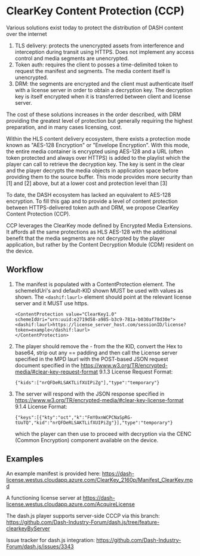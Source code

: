 # ClearKey Content Protection (CCP)
Various solutions exist today to protect the distribution of DASH content over the internet
1.  TLS delivery: protects the unencrypted assets from interference and interception during transit using HTTPS. Does not implement any access control and media segments are unencrypted. 
2.  Token auth: requires the client to posses a time-delimited token to request the manifest and segments. The media content itself is unencrypted. 
3.  DRM: the segments are encrypted and the client must authenticate itself with a license server in order to obtain a decryption key. The decryption key is itself encrypted when it is transferred between client and license server. 

The cost of these solutions increases in the order described, with DRM providing the greatest level of protection but generally requiring the highest preparation, and in many cases licensing, cost.

Within the HLS content delivery ecosystem, there exists a protection mode known as "AES-128 Encryption" or "Envelope Encryption". With this mode, the entire media container is encrypted using AES-128 and a URL (often token protected and always over HTTPS) is added to the playlist which the player can call to retrieve the decryption key. The key is sent in the clear and the player decrypts the media objects in application space before providing them to the source buffer. This mode provides more security than [1] and [2] above, but at a lower cost and protection level than [3]

To date, the DASH ecosystem has lacked an equivalent to AES-128 encryption. To fill this gap and to provide a level of content protection between HTTPS-delivered token auth and DRM, we propose ClearKey Content Protection (CCP).

CCP leverages the ClearKey mode defined by Encrypted Media Extensions. It affords all the same protections as HLS  AES-128 with the additional benefit that the media segments are not decrypted by the player application, but rather by the Content Decryption Module (CDM) resident on the device. 

## Workflow
1. The manifest is populated with a ContentProtection element. The schemeIdUri's and default-KID shown MUST be used with values as shown. The `<dashif:laurl>` element should point at the relevant license server and it MUST use https.

    ```<ContentProtection schemeIdUri="urn:mpeg:dash:mp4protection:2011" value="cenc" cenc:default_KID="9eb4050d-e44b-4802-932e-27d75083e266" />'''
    <ContentProtection value="ClearKey1.0" schemeIdUri="urn:uuid:e2719d58-a985-b3c9-781a-b030af78d30e">
    <dashif:laurl>https://license_server_host.com/sessionID/license?token=example</dashif:laurl>
    </ContentProtection>
    ```
    

2. The player should remove the - from the the KID, convert the Hex to base64, strip out any == padding and then call the License server specified in the MPD laurl with the POST-based JSON request document specified in the https://www.w3.org/TR/encrypted-media/#clear-key-request-format 9.1.3 License Request Format:

    ```{"kids":["nrQFDeRLSAKTLifXUIPiZg"],"type":"temporary"}```

3. The server will respond with the JSON response specified in https://www.w3.org/TR/encrypted-media/#clear-key-license-format 9.1.4 License Format:

    ```{"keys":[{"kty":"oct","k":"FmY0xnWCPCNaSpRG-tUuTQ","kid":"nrQFDeRLSAKTLifXUIPiZg"}],"type":"temporary"}```

    which the player can then use to proceed with decryption via the CENC (Common Encryption) component available on the device. 
    
    
 ## Examples
 
An example manifest is provided here:
https://dash-license.westus.cloudapp.azure.com/ClearKey_2160p/Manifest_ClearKey.mpd

A functioning license server at
https://dash-license.westus.cloudapp.azure.com/AcquireLicense

The dash.js player supports server-side CCCP via this branch:
https://github.com/Dash-Industry-Forum/dash.js/tree/feature-clearkeyByServer

Issue tracker for dash.js integration:
https://github.com/Dash-Industry-Forum/dash.js/issues/3343
 
